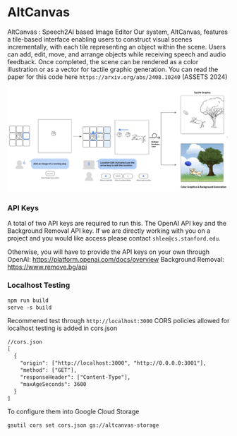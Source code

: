 # AltCanvas

AltCanvas : Speech2AI based Image Editor
Our system, AltCanvas, features a tile-based interface enabling users to construct visual scenes incrementally, with each tile representing an object within the scene. Users can add, edit, move, and arrange objects while receiving speech and audio feedback. Once completed, the scene can be rendered as a color illustration or as a vector for tactile graphic generation.
You can read the paper for this code here `https://arxiv.org/abs/2408.10240` (ASSETS 2024)

![AltCanvas](AltCanvas.png)

### API Keys 
A total of two API keys are required to run this.
The OpenAI API key and the Background Removal API key. 
If we are directly working with you on a project and you would like access please contact `shlee@cs.stanford.edu`.

Otherwise, you will have to provide the API keys on your own through 
OpenAI: https://platform.openai.com/docs/overview 
Background Removal: https://www.remove.bg/api 



### Localhost Testing 

```
npm run build 
serve -s build
```

Recommened test through `http://localhost:3000`
CORS policies allowed for localhost testing is added in cors.json 


```
//cors.json 
[
  {
    "origin": ["http://localhost:3000", "http://0.0.0.0:3001"],
    "method": ["GET"],
    "responseHeader": ["Content-Type"],
    "maxAgeSeconds": 3600
  }
]
```

To configure them into Google Cloud Storage
```
gsutil cors set cors.json gs://altcanvas-storage
```
